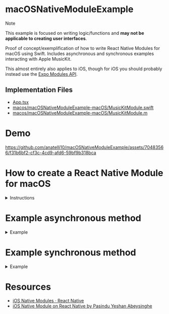 # macOSNativeModuleExample
> [!NOTE]
> This example is focused on writing logic/functions and **may not be applicable to creating user interfaces**.

Proof of concept/exemplification of how to write React Native Modules for macOS using Swift. Includes asynchronous and synchronous examples interacting with Apple MusicKit.

This almost entirely also applies to iOS, though for iOS you should probably instead use the [Expo Modules API](https://docs.expo.dev/modules/overview/).

## Implementation Files
- [App.tsx](https://github.com/anatelli10/macOSNativeModuleExample/blob/main/App.tsx)
- [macos/macOSNativeModuleExample-macOS/MusicKitModule.swift](https://github.com/anatelli10/macOSNativeModuleExample/blob/main/macos/macOSNativeModuleExample-macOS/MusicKitModule.swift)
- [macos/macOSNativeModuleExample-macOS/MusicKitModule.m](https://github.com/anatelli10/macOSNativeModuleExample/blob/main/macos/macOSNativeModuleExample-macOS/MusicKitModule.m)

# Demo
https://github.com/anatelli10/macOSNativeModuleExample/assets/70483566/f31b6bf2-cf3c-4cd9-afd6-59bf9b318bca

# How to create a React Native Module for macOS

<details>
  <summary>Instructions</summary>

1. [Install React Native for macOS](https://microsoft.github.io/react-native-windows/docs/rnm-getting-started#install-react-native-for-macos)

   ```shell
   Do you want to install CocoaPods now? y
   ```

   You'll want to make sure your project can build/run using Xcode.

    <details>
      <summary>⚠️ Build error: "Command PhaseScriptExecution failed with a nonzero exit code"</summary>
  
    There may be other better solutions for this such as updating CocoaPods, but this worked for me:
    
    Modify `node_modules/react-native/scripts/find-node.sh` @ L7
    
    ```diff
    - set -e
    + set +e
    ```
    see https://github.com/facebook/react-native/issues/36762#issuecomment-1535910492
    </details>

1. From project root dir run `xed -b macos` to open Xcode.
1. Navigate to the folder containing `AppDelegate`.

   <img width="266" alt="image" src="https://github.com/anatelli10/macOSNativeModuleExample/assets/70483566/a9a1cd3a-7f08-44c6-8dd0-7b57be111875">

1. Create a new macOS Swift file.

   <img width="727" alt="image" src="https://github.com/anatelli10/macOSNativeModuleExample/assets/70483566/566dbd2d-cf8d-478a-882e-2c9646d642dc">

   The name you use for this file will be reused throughout the project including in your React code. Leave the options to default and create. I'm naming mine `MusicKitModule` as I'll be exporting some methods that utilize Apple MusicKit. Suffixed with `Module` to prevent confusion, but use whatever naming you like.

1. Create the bridging header automatically.

   <img width="197" alt="image" src="https://github.com/anatelli10/macOSNativeModuleExample/assets/70483566/d0a3acb5-2d56-4944-91e6-208089bdf2e6">

   The name of this file is automatically prefixed by your Xcode project name.

1. Add `#import <React/RCTBridgeModule.h>` to the `...-Bridging-Header.h` file.
1. Add the following boilerplate to your Swift file
   ```swift
   @objc(YourFileName) class YourFileName: NSObject {
     @objc static func requiresMainQueueSetup() -> Bool { return true }
   }
   ```
1. Create a new Objective-C file with the same name

   <img width="725" alt="image" src="https://github.com/anatelli10/macOSNativeModuleExample/assets/70483566/22914ddc-aeda-48d0-bbda-c54931e38009">

1. Add `#import <React/RCTBridgeModule.h>` to the `YourFileName.m` file.
1. In `macos/YourProjectName-macOS/Info.plist`, add the following key/string pair
   > ```diff
   >    <key>NSSupportsSuddenTermination</key>
   >    <true/>
   > +  <key>NSAppleMusicUsageDescription</key>
   > +  <string>A message that tells the user why the app is requesting access to the user's media library.</string>
   >    </dict>
   > </plist>
   > ```
1. Test by running the Xcode project.
1. Congratulations! You've completed all boilerplate. See below for examples on creating methods.

</details>

# Example asynchronous method

<details>
  <summary>Example</summary>

> ℹ️ There also exists the ability to create callback based methods using `RCTResponseSenderBlock, RCTResponseErrorBlock`, but I will not be using those here.

## Swift

- Expose the function using `@objc`
- Last two function parameters must be
  `RCTPromiseResolveBlock, RCTPromiseRejectBlock`
- Use `@escaping` to use `resolve` or `reject` in a `Task`

```swift
@objc(MusicKitModule) class MusicKitModule: NSObject {
  @objc static func requiresMainQueueSetup() -> Bool { return true }

  /// Asynchronous
  @objc func requestAuthorization(_ resolve: @escaping(RCTPromiseResolveBlock), rejecter reject: RCTPromiseRejectBlock) {
    if #available(macOS 12.0, *) {
      Task {
        let status = (await MusicAuthorization.request()).rawValue
        resolve(status)
      }
    } else {
      resolve("Unsupported iOS")
    }
  }
}
```

## Objective-C (`.m`)

- Register the module once using `RCT_EXTERN_MODULE`
- Register a method using `RCT_EXTERN_METHOD`, providing the method signature.

```objective-c
@interface RCT_EXTERN_MODULE(MusicKitModule, NSObject)

RCT_EXTERN_METHOD(requestAuthorization: (RCTPromiseResolveBlock)resolve
                  rejecter: (RCTPromiseRejectBlock)reject)

@end
```

## React

This is a minimal example, you could expand this by following [this guide](https://reactnative.dev/docs/native-modules-ios?package-manager=npm#better-native-module-export).

- Import `NativeModules`
- Your module is a property on the `NativeModules` import, corresponds to the same file name used in ObjC/Swift.
- Use `await` (or chain `.then()`)

```tsx
import {NativeModules} from 'react-native';
// Optionally destructure
const {MusicKitModule} = NativeModules;

const status = await MusicKitModule.requestAuthorization();
```

</details>

# Example synchronous method

<details>
  <summary>Example</summary>

> ⚠️ Runs a blocking function on the main thread. Highly discouraged by React Native. Use at own risk and please know what you're doing.

## Swift

- Expose the function using `@objc`

```swift
@objc(MusicKitModule) class MusicKitModule: NSObject {
  @objc static func requiresMainQueueSetup() -> Bool { return true }

  /// Synchronous (main thread)
  @objc func currentAuthorizationStatus() -> String {
    if #available(macOS 12.0, *) {
      let status = MusicAuthorization.currentStatus.rawValue
      return status
    } else {
      return "Unsupported iOS"
    }
  }
}
```

## Objective-C (`.m`)

- Register the module once using `RCT_EXTERN_MODULE`
- Register a method using `RCT_EXTERN__BLOCKING_SYNCHRONOUS_METHOD`, providing the method signature.

```objective-c
@interface RCT_EXTERN_MODULE(MusicKitModule, NSObject)

RCT_EXTERN__BLOCKING_SYNCHRONOUS_METHOD(currentAuthorizationStatus)

@end
```

## React

This is a minimal example, you could expand this by following [this guide](https://reactnative.dev/docs/native-modules-ios?package-manager=npm#better-native-module-export).

- Import `NativeModules`
- Your module is a property on the `NativeModules` import, corresponds to the same file name used in ObjC/Swift.

```tsx
import {NativeModules} from 'react-native';
// Optionally destructure
const {MusicKitModule} = NativeModules;

const status = MusicKitModule.currentAuthorizationStatus();
```

</details>

# Resources

- [iOS Native Modules · React Native](https://reactnative.dev/docs/native-modules-ios)
- [iOS Native Module on React Native by Pasindu Yeshan Abeysinghe](https://medium.com/@pasinduyeshann/ios-native-module-on-react-native-fa9429703ca9)
